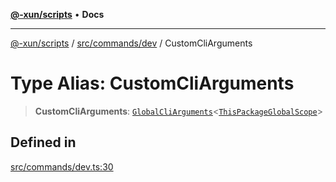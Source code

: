 [**@-xun/scripts**](../../../../README.md) • **Docs**

***

[@-xun/scripts](../../../../README.md) / [src/commands/dev](../README.md) / CustomCliArguments

# Type Alias: CustomCliArguments

> **CustomCliArguments**: [`GlobalCliArguments`](../../../configure/type-aliases/GlobalCliArguments.md)\<[`ThisPackageGlobalScope`](../../../configure/enumerations/ThisPackageGlobalScope.md)\>

## Defined in

[src/commands/dev.ts:30](https://github.com/Xunnamius/xscripts/blob/ca4900adafe61fe400aec55151e46f5130a666a6/src/commands/dev.ts#L30)
